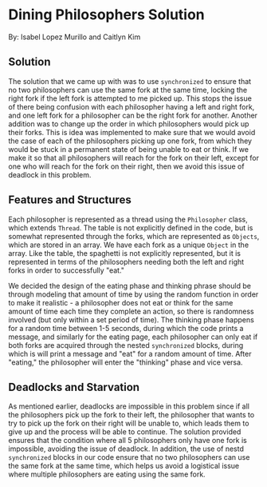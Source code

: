 # Dining Philosophers Solution

By: Isabel Lopez Murillo and Caitlyn Kim

## Solution

The solution that we came up with was to use ```synchronized``` to ensure that no two philosophers can use the same fork at the same time, locking the right fork if the left fork is attempted to me picked up. This stops the issue of there being confusion with each philosopher having a left and right fork, and one left fork for a philosopher can be the right fork for another. Another addition was to change up the order in which philosophers would pick up their forks. This is idea was implemented to make sure that we would avoid the case of each of the philosophers picking up one fork, from which they would be stuck in a permanent state of being unable to eat or think. If we make it so that all philosophers will reach for the fork on their left, except for one who will reach for the fork on their right, then we avoid this issue of deadlock in this problem.

## Features and Structures

Each philosopher is represented as a thread using the ```Philosopher``` class, which extends ```Thread```. The table is not explicitly defined in the code, but is somewhat represented through the forks, which are represented as ```Objects```, which are stored in an array. We have each fork as a unique ```Object``` in the array. Like the table, the spaghetti is not explicitly represented, but it is represented in terms of the philosophers needing both the left and right forks in order to successfully "eat."

We decided the design of the eating phase and thinking phrase should be through modeling that amount of time by using the random function in order to make it realistic - a philosopher does not eat or think for the same amount of time each time they complete an action, so there is randomness involved (but only within a set period of time). The thinking phase happens for a random time between 1-5 seconds, during which the code prints a message, and similarly for the eating page, each philosopher can only eat if both forks are acquired through the nested ```synchronized``` blocks, during which is will print a message and "eat" for a random amount of time. After "eating," the philosopher will enter the "thinking" phase and vice versa.

## Deadlocks and Starvation

As mentioned earlier, deadlocks are impossible in this problem since if all the philosophers pick up the fork to their left, the philosopher that wants to try to pick up the fork on their right will be unable to, which leads them to give up and the process will be able to continue. The solution provided ensures that the condition where all 5 philosophers only have one fork is impossible, avoiding the issue of deadlock. In addition, the use of nestd ```synchronized``` blocks in our code ensure that no two philosophers can use the same fork at the same time, which helps us avoid a logistical issue where multiple philosophers are eating using the same fork.
